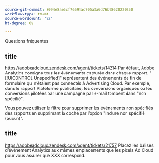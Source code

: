 ```yaml
---
source-git-commit: 8094e8ae6cf76594ac705a8a6d76b98620220250
workflow-type: tm+mt
source-wordcount: '92'
ht-degree: 0%

---
```



Questions fréquentes

## title

https://adobeadcloud.zendesk.com/agent/tickets/14214 Par défaut, Adobe Analytics consigne tous les événements capturés dans chaque rapport. &quot;[!UICONTROL Unspecified]&quot; représentent des événements de fin de formulaire qui n’étaient pas connectés à Advertising Cloud. Par exemple, dans le rapport Plateforme publicitaire, les conversions organiques ou les conversions pilotées par une campagne par e-mail tombent dans &quot;non spécifié&quot;.

Vous pouvez utiliser le filtre pour supprimer les événements non spécifiés des rapports en supprimant la coche par l’option &quot;Inclure non spécifié (aucun)&quot;. <!-- Not sure if this is in DSP or in Analytics Workspace -->

## title

https://adobeadcloud.zendesk.com/agent/tickets/21757 Placez les balises d’événement Analytics aux mêmes emplacements que les pixels Ad Cloud pour vous assurer que XXX correspond.